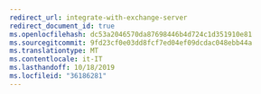 ```yaml
---
redirect_url: integrate-with-exchange-server
redirect_document_id: true
ms.openlocfilehash: dc53a2046570da87698446b4d724c1d351910e81
ms.sourcegitcommit: 9fd23cf0e03dd8fcf7ed04ef09dcdac048ebb44a
ms.translationtype: MT
ms.contentlocale: it-IT
ms.lasthandoff: 10/18/2019
ms.locfileid: "36186281"
---
```

